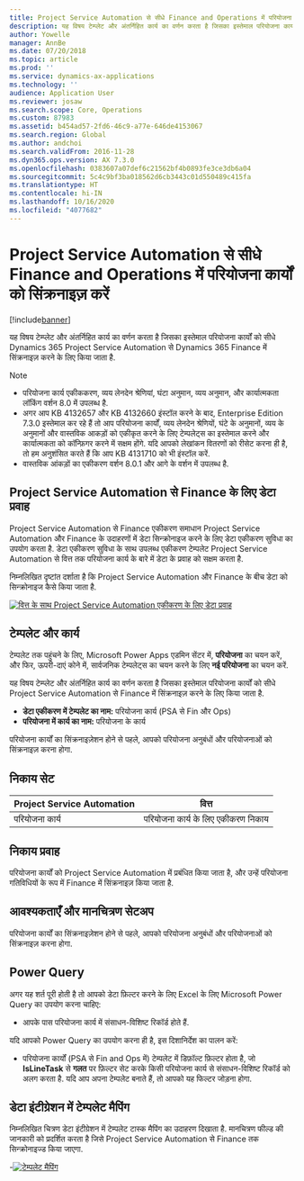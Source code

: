 ```yaml
---
title: Project Service Automation से सीधे Finance and Operations में परियोजना कार्यों को सिंक्रनाइज़ करें
description: यह विषय टेम्प्लेट और अंतर्निहित कार्य का वर्णन करता है जिसका इस्तेमाल परियोजना कार्यों को सीधे Microsoft Dynamics 365 Project Service Automation से Dynamics 365 Finance में सिंक्रनाइज़ करने के लिए किया जाता है.
author: Yowelle
manager: AnnBe
ms.date: 07/20/2018
ms.topic: article
ms.prod: ''
ms.service: dynamics-ax-applications
ms.technology: ''
audience: Application User
ms.reviewer: josaw
ms.search.scope: Core, Operations
ms.custom: 87983
ms.assetid: b454ad57-2fd6-46c9-a77e-646de4153067
ms.search.region: Global
ms.author: andchoi
ms.search.validFrom: 2016-11-28
ms.dyn365.ops.version: AX 7.3.0
ms.openlocfilehash: 0383607a07def6c21562bf4b0893fe3ce3db6a04
ms.sourcegitcommit: 5c4c9bf3ba018562d6cb3443c01d550489c415fa
ms.translationtype: HT
ms.contentlocale: hi-IN
ms.lasthandoff: 10/16/2020
ms.locfileid: "4077682"
---
```

# <a name="synchronize-project-tasks-directly-from-project-service-automation-to-finance-and-operations"></a>Project Service Automation से सीधे Finance and Operations में परियोजना कार्यों को सिंक्रनाइज़ करें

[!include[banner](../includes/banner.md)]

यह विषय टेम्प्लेट और अंतर्निहित कार्य का वर्णन करता है जिसका इस्तेमाल परियोजना कार्यों को सीधे Dynamics 365 Project Service Automation से Dynamics 365 Finance में सिंक्रनाइज़ करने के लिए किया जाता है.

> [!NOTE]
> - परियोजना कार्य एकीककरण, व्यय लेनदेन श्रेणियां, घंटा अनुमान, व्यय अनुमान, और कार्यात्मकता लॉकिंग वर्शन 8.0 में उपलब्ध है.
> - अगर आप KB 4132657 और KB 4132660 इंस्टॉल करने के बाद, Enterprise Edition 7.3.0 इस्तेमाल कर रहे हैं तो आप परियोजना कार्यों, व्यय लेनदेन श्रेणियों, घंटे के अनुमानों, व्यय के अनुमानों और वास्तविक आकड़ों को एकीकृत करने के लिए टेम्पलेट्स का इस्तेमाल करने और कार्यात्मकता को कॉन्फ़िगर करने में सक्षम होंगे. यदि आपको लेखांकन वितरणों को रीसेट करना ही है, तो हम अनुशंसित करते हैं कि आप KB 4131710 को भी इंस्टॉल करें.
> - वास्तविक आंकड़ों का एकीकरण वर्शन 8.0.1 और आगे के वर्शन में उपलब्ध है.

## <a name="data-flow-for-project-service-automation-to-finance"></a>Project Service Automation से Finance के लिए डेटा प्रवाह

Project Service Automation से Finance एकीकरण समाधान Project Service Automation और Finance के उदाहरणों में डेटा सिन्क्रोनाइज करने के लिए डेटा एकीकरण सुविधा का उपयोग करता है. डेटा एकीकरण सुविधा के साथ उपलब्ध एकीकरण टेम्पलेट Project Service Automation से वित्त तक परियोजना कार्य के बारे में डेटा के प्रवाह को सक्षम करता है.

निम्नलिखित दृष्टांत दर्शाता है कि Project Service Automation और Finance के बीच डेटा को सिन्क्रोनाइज कैसे किया जाता है.

[![वित्त के साथ Project Service Automation एकीकरण के लिए डेटा प्रवाह](./media/ProjectTasksFlow.png)](./media/ProjectTasksFlow.png)

## <a name="template-and-task"></a>टेम्पलेट और कार्य

टेम्पलेट तक पहुंचने के लिए, Microsoft Power Apps एडमिन सेंटर में, **परियोजना** का चयन करें, और फिर, ऊपरी-दाएं कोने में, सार्वजनिक टेम्पलेट्स का चयन करने के लिए **नई परियोजना** का चयन करें.

यह विषय टेम्प्लेट और अंतर्निहित कार्य का वर्णन करता है जिसका इस्तेमाल परियोजना कार्यों को सीधे Project Service Automation से Finance में सिंक्रनाइज़ करने के लिए किया जाता है.

- **डेटा एकीकरण में टेम्पलेट का नाम:** परियोजना कार्य (PSA से Fin और Ops)
- **परियोजना में कार्य का नाम:** परियोजना के कार्य

परियोजना कार्यों का सिंक्रनाइज़ेशन होने से पहले, आपको परियोजना अनुबंधों और परियोजनाओं को सिंक्रनाइज़ करना होगा.

## <a name="entity-set"></a>निकाय सेट

| Project Service Automation | वित्त                             |
|----------------------------|-------------------------------------|
| परियोजना कार्य              | परियोजना कार्य के लिए एकीकरण निकाय |

## <a name="entity-flow"></a>निकाय प्रवाह

परियोजना कार्यों को Project Service Automation में प्रबंधित किया जाता है, और उन्हें परियोजना गतिविधियों के रूप में Finance में सिंक्रनाइज़ किया जाता है.

## <a name="prerequisites-and-mapping-setup"></a>आवश्यकताएँ और मानचित्रण सेटअप

परियोजना कार्यों का सिंक्रनाइज़ेशन होने से पहले, आपको परियोजना अनुबंधों और परियोजनाओं को सिंक्रनाइज़ करना होगा.

## <a name="power-query"></a>Power Query

अगर यह शर्त पूरी होती है तो आपको डेटा फ़िल्टर करने के लिए Excel के लिए Microsoft Power Query का उपयोग करना चाहिए:

- आपके पास परियोजना कार्य में संसाधन-विशिष्ट रिकॉर्ड होते हैं.

यदि आपको Power Query का उपयोग करना ही है, इस दिशानिर्देश का पालन करें:

- परियोजना कार्यों (PSA से Fin and Ops में) टेम्पलेट में डिफ़ॉल्ट फ़िल्टर होता है, जो **IsLineTask** से **गलत** पर फ़िल्टर सेट करके किसी परियोजना कार्य से संसाधन-विशिष्ट रिकॉर्ड को अलग करता है. यदि आप अपना टेम्पलेट बनाते हैं, तो आपको यह फिल्टर जोड़ना होगा.

## <a name="template-mapping-in-data-integration"></a>डेटा इंटीग्रेशन में टेम्पलेट मैपिंग

निम्नलिखित चित्रण डेटा इंटीग्रेशन में टेम्पलेट टास्क मैपिंग का उदाहरण दिखाता है. मानचित्रण फील्ड की जानकारी को प्रदर्शित करता है जिसे Project Service Automation से Finance तक सिन्क्रोनाइज्ड किया जाएगा.

-[![टेम्पलेट मैपिंग](./media/ProjectTasksMapping.png)](./media/ProjectTasksMapping.png)
